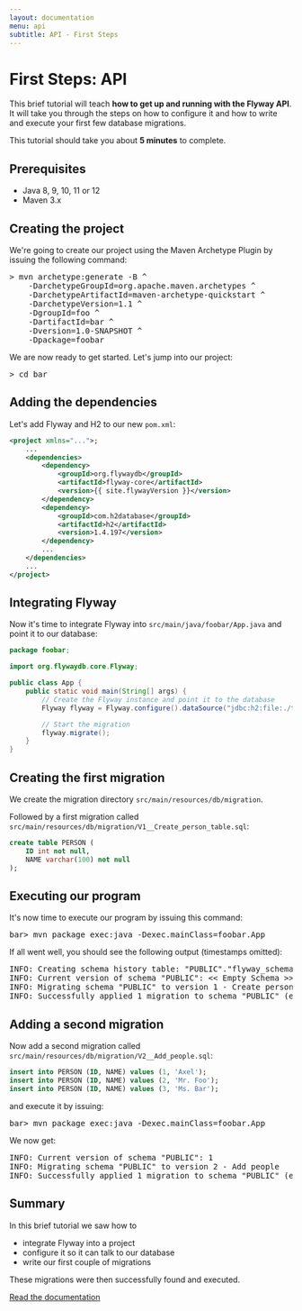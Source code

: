 ```yaml
---
layout: documentation
menu: api
subtitle: API - First Steps
---
```

# First Steps: API

This brief tutorial will teach **how to get up and running with the Flyway API**. It will take you through the
steps on how to configure it and how to write and execute your first few database migrations.

This tutorial should take you about **5 minutes** to complete.

## Prerequisites
- Java 8, 9, 10, 11 or 12
- Maven 3.x

## Creating the project

We're going to create our project using the Maven Archetype Plugin by issuing the following command:
<pre class="console"><span>&gt;</span> mvn archetype:generate -B ^
    -DarchetypeGroupId=org.apache.maven.archetypes ^
    -DarchetypeArtifactId=maven-archetype-quickstart ^
    -DarchetypeVersion=1.1 ^
    -DgroupId=foo ^
    -DartifactId=bar ^
    -Dversion=1.0-SNAPSHOT ^
    -Dpackage=foobar</pre>

We are now ready to get started. Let's jump into our project:
<pre class="console"><span>&gt;</span> cd bar</pre>

## Adding the dependencies

Let's add Flyway and H2 to our new `pom.xml`:
```xml
<project xmlns="...">;
    ...
    <dependencies>
        <dependency>
            <groupId>org.flywaydb</groupId>
            <artifactId>flyway-core</artifactId>
            <version>{{ site.flywayVersion }}</version>
        </dependency>
        <dependency>
            <groupId>com.h2database</groupId>
            <artifactId>h2</artifactId>
            <version>1.4.197</version>
        </dependency>
        ...
    </dependencies>
    ...
</project>
```

## Integrating Flyway

Now it's time to integrate Flyway into `src/main/java/foobar/App.java` and point it to our database:

```java
package foobar;

import org.flywaydb.core.Flyway;

public class App {
    public static void main(String[] args) {
        // Create the Flyway instance and point it to the database
        Flyway flyway = Flyway.configure().dataSource("jdbc:h2:file:./target/foobar", "sa", null).load();

        // Start the migration
        flyway.migrate();
    }
}
```

## Creating the first migration

We create the migration directory `src/main/resources/db/migration`.

Followed by a first migration called `src/main/resources/db/migration/V1__Create_person_table.sql`:
```sql
create table PERSON (
    ID int not null,
    NAME varchar(100) not null
);
```

## Executing our program

It's now time to execute our program by issuing this command:
<pre class="console"><span>bar&gt;</span> mvn package exec:java -Dexec.mainClass=foobar.App</pre>

If all went well, you should see the following output (timestamps omitted):
<pre class="console">INFO: Creating schema history table: "PUBLIC"."flyway_schema_history"
INFO: Current version of schema "PUBLIC": &lt;&lt; Empty Schema &gt;&gt;
INFO: Migrating schema "PUBLIC" to version 1 - Create person table
INFO: Successfully applied 1 migration to schema "PUBLIC" (execution time 00:00.062s).</pre>

## Adding a second migration

Now add a second migration called `src/main/resources/db/migration/V2__Add_people.sql`:
```sql
insert into PERSON (ID, NAME) values (1, 'Axel');
insert into PERSON (ID, NAME) values (2, 'Mr. Foo');
insert into PERSON (ID, NAME) values (3, 'Ms. Bar');
```

and execute it by issuing:
<pre class="console"><span>bar&gt;</span> mvn package exec:java -Dexec.mainClass=foobar.App</pre>

We now get:
<pre class="console">INFO: Current version of schema "PUBLIC": 1
INFO: Migrating schema "PUBLIC" to version 2 - Add people
INFO: Successfully applied 1 migration to schema "PUBLIC" (execution time 00:00.090s).</pre>

## Summary

In this brief tutorial we saw how to
- integrate Flyway into a project
- configure it so it can talk to our database
- write our first couple of migrations

These migrations were then successfully found and executed.

<p class="next-steps">
    <a class="btn btn-primary" href="/documentation/usage/api">Read the documentation <i class="fa fa-arrow-right"></i></a>
</p>